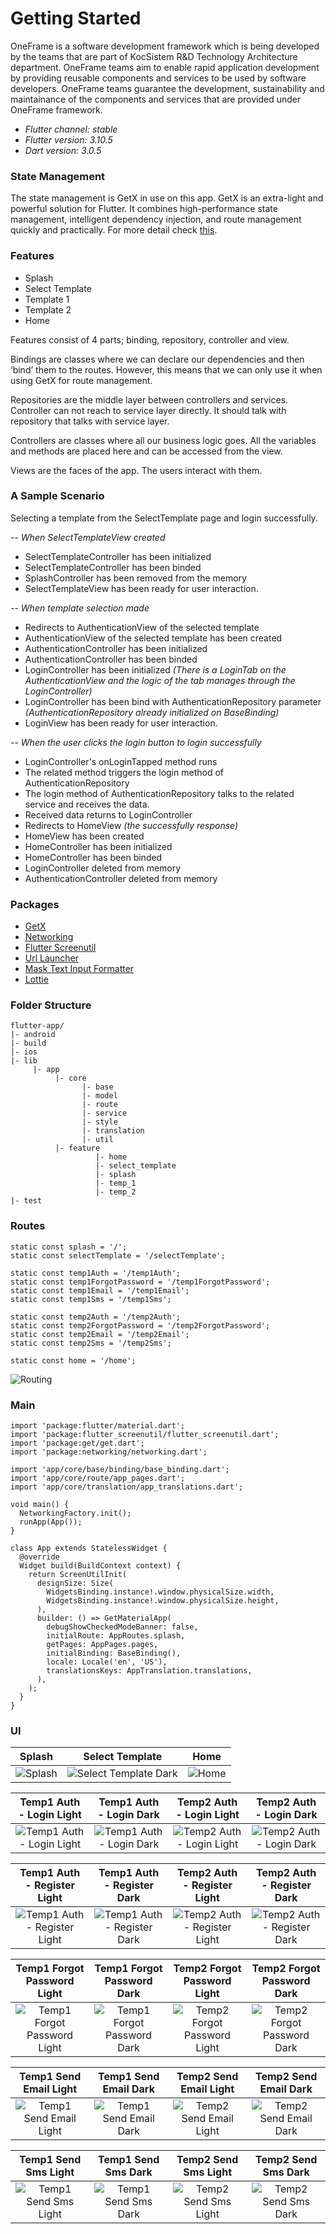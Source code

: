 # Getting Started
OneFrame is a software development framework which is being developed by the teams that are part of KocSistem R&D Technology Architecture department. OneFrame teams aim to enable rapid application development by providing reusable components and services to be used by software developers. OneFrame teams guarantee the development, sustainability and maintainance of the components and services that are provided under OneFrame framework.

- *Flutter channel: stable*
- *Flutter version: 3.10.5*
- *Dart version: 3.0.5*

### State Management
The state management is GetX in use on this app. GetX is an extra-light and powerful solution for Flutter. It combines high-performance state management, intelligent dependency injection, and route management quickly and practically. For more detail check [this](https://pub.dev/packages/get).

### Features
- Splash
- Select Template
- Template 1
- Template 2
- Home

Features consist of 4 parts; binding, repository, controller and view.

Bindings are classes where we can declare our dependencies and then ‘bind’ them to the routes. However, this means that we can only use it when using GetX for route management.

Repositories are the middle layer between controllers and services. Controller can not reach to service layer directly. It should talk with repository that talks with service layer.

Controllers are classes where all our business logic goes. All the variables and methods are placed here and can be accessed from the view.

Views are the faces of the app. The users interact with them.

### A Sample Scenario
Selecting a template from the SelectTemplate page and login successfully.

-- *When SelectTemplateView created*

- SelectTemplateController has been initialized
- SelectTemplateController has been binded
- SplashController has been removed from the memory
- SelectTemplateView has been ready for user interaction.

-- *When template selection made*

- Redirects to AuthenticationView of the selected template
- AuthenticationView of the selected template has been created
- AuthenticationController has been initialized
- AuthenticationController has been binded
- LoginController has been initialized *(There is a LoginTab on the AuthenticationView and the logic of the tab manages through the LoginController)*
- LoginController has been bind with AuthenticationRepository parameter *(AuthenticationRepository already initialized on BaseBinding)*
- LoginView has been ready for user interaction.

-- *When the user clicks the login button to login successfully*

- LoginController's onLoginTapped method runs
- The related method triggers the login method of AuthenticationRepository
- The login method of AuthenticationRepository talks to the related service and receives the data.
- Received data returns to LoginController
- Redirects to HomeView *(the successfully response)*
- HomeView has been created
- HomeController has been initialized
- HomeController has been binded
- LoginController deleted from memory
- AuthenticationController deleted from memory

### Packages
- [GetX](https://pub.dev/packages/get) 
- [Networking](https://github.com/oneframemobile/networking.git)
- [Flutter Screenutil](https://pub.dev/packages/flutter_screenutil)
- [Url Launcher](https://pub.dev/packages/url_launcher)
- [Mask Text Input Formatter](https://pub.dev/packages/mask_text_input_formatter)
- [Lottie](https://pub.dev/packages/lottie)

### Folder Structure
```
flutter-app/
|- android
|- build
|- ios
|- lib
     |- app
          |- core
                |- base
                |- model
                |- route
                |- service
                |- style
                |- translation
                |- util
          |- feature
                   |- home
                   |- select_template
                   |- splash
                   |- temp_1
                   |- temp_2
|- test
```

### Routes
```
static const splash = '/';
static const selectTemplate = '/selectTemplate';

static const temp1Auth = '/temp1Auth';  
static const temp1ForgotPassword = '/temp1ForgotPassword';  
static const temp1Email = '/temp1Email';  
static const temp1Sms = '/temp1Sms';  

static const temp2Auth = '/temp2Auth';
static const temp2ForgotPassword = '/temp2ForgotPassword';  
static const temp2Email = '/temp2Email';  
static const temp2Sms = '/temp2Sms';
  
static const home = '/home';
```
![Routing](/assets/screenshot/routing.png?raw=true)


### Main
```
import 'package:flutter/material.dart';
import 'package:flutter_screenutil/flutter_screenutil.dart';
import 'package:get/get.dart';
import 'package:networking/networking.dart';

import 'app/core/base/binding/base_binding.dart';
import 'app/core/route/app_pages.dart';
import 'app/core/translation/app_translations.dart';

void main() {
  NetworkingFactory.init();
  runApp(App());
}

class App extends StatelessWidget {
  @override
  Widget build(BuildContext context) {
    return ScreenUtilInit(
      designSize: Size(
        WidgetsBinding.instance!.window.physicalSize.width,
        WidgetsBinding.instance!.window.physicalSize.height,
      ),
      builder: () => GetMaterialApp(
        debugShowCheckedModeBanner: false,
        initialRoute: AppRoutes.splash,
        getPages: AppPages.pages,
        initialBinding: BaseBinding(),
        locale: Locale('en', 'US'),
        translationsKeys: AppTranslation.translations,
      ),
    );
  }
}
```

### UI

Splash             |  Select Template | Home
:-------------------------:|:-------------------------:|:-------------------------:
![Splash](/assets/screenshot/splash.png?raw=true) | ![Select Template Dark](/assets/screenshot/selectTemplate.png?raw=true) | ![Home](/assets/screenshot/home.png?raw=true)

Temp1 Auth - Login Light | Temp1 Auth - Login Dark | Temp2 Auth - Login Light | Temp2 Auth - Login Dark
:-------------------------:|:-------------------------:|:-------------------------:|:-------------------------:
![Temp1 Auth - Login Light](/assets/screenshot/temp1LoginLight.png?raw=true) | ![Temp1 Auth - Login Dark](/assets/screenshot/temp1LoginDark.png?raw=true) | ![Temp2 Auth - Login Light](/assets/screenshot/temp2LoginLight.png?raw=true) | ![Temp2 Auth - Login Dark](/assets/screenshot/temp2LoginDark.png?raw=true)


Temp1 Auth - Register Light | Temp1 Auth - Register Dark | Temp2 Auth - Register Light | Temp2 Auth - Register Dark
:-------------------------:|:-------------------------:|:-------------------------:|:-------------------------:
![Temp1 Auth - Register Light](/assets/screenshot/temp1RegisterLight.png?raw=true) | ![Temp1 Auth - Register Dark](/assets/screenshot/temp1RegisterDark.png?raw=true) | ![Temp2 Auth - Register Light](/assets/screenshot/temp2RegisterLight.png?raw=true) | ![Temp2 Auth - Register Dark](/assets/screenshot/temp2RegisterDark.png?raw=true)


Temp1 Forgot Password Light | Temp1 Forgot Password Dark | Temp2 Forgot Password Light | Temp2 Forgot Password Dark
:-------------------------:|:-------------------------:|:-------------------------:|:-------------------------:
![Temp1 Forgot Password Light](/assets/screenshot/temp1ForgotPasswordLight.png?raw=true) | ![Temp1 Forgot Password Dark](/assets/screenshot/temp1ForgotPasswordDark.png?raw=true) | ![Temp2 Forgot Password Light](/assets/screenshot/temp2ForgotPasswordLight.png?raw=true) | ![Temp2 Forgot Password Dark](/assets/screenshot/temp2ForgotPasswordDark.png?raw=true)


Temp1 Send Email Light | Temp1 Send Email Dark | Temp2 Send Email Light | Temp2 Send Email Dark
:-------------------------:|:-------------------------:|:-------------------------:|:-------------------------:
![Temp1 Send Email Light](/assets/screenshot/temp1SendEmailLight.png?raw=true) | ![Temp1 Send Email Dark](/assets/screenshot/temp1SendEmailDark.png?raw=true) | ![Temp2 Send Email Light](/assets/screenshot/temp2SendEmailLight.png?raw=true) | ![Temp2 Send Email Dark](/assets/screenshot/temp2SendEmailDark.png?raw=true)


Temp1 Send Sms Light | Temp1 Send Sms Dark | Temp2 Send Sms Light | Temp2 Send Sms Dark
:-------------------------:|:-------------------------:|:-------------------------:|:-------------------------:
![Temp1 Send Sms Light](/assets/screenshot/temp1SendSmsLight.png?raw=true) | ![Temp1 Send Sms Dark](/assets/screenshot/temp1SendSmsDark.png?raw=true) | ![Temp2 Send Sms Light](/assets/screenshot/temp2SendSmsLight.png?raw=true) | ![Temp2 Send Sms Dark](/assets/screenshot/temp2SendSmsDark.png?raw=true)
